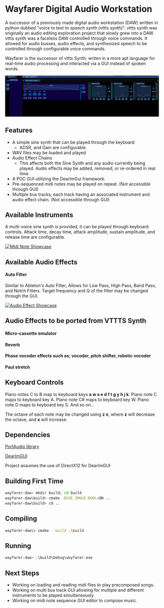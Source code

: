 # Wayfarer Digital Audio Workstation
A successor of a previously made digital audio workstation (DAW) written in python dubbed "voice to text to speech synth (vttts synth)".
vttts synth was originally an audio editing exploration project that slowly grew into a DAW.
vttts synth was a faceless DAW controlled through voice commands.
It allowed for audio busses, audio effects, and synthesized speech to be controlled through configurable voice commands.

Wayfarer is the successor of vttts Synth; writen in a more apt language for real-time audio processing and interacted via a GUI instead of spoken words.


![Wayfarer](img/Simple%20Overview.png)

## Features
* A simple sine synth that can be played through the keyboard
    * ADSR, and Gain are configurable
* WAV files may be loaded and played
* Audio Effect Chains
    * This affects both the Sine Synth and any audio currently being played.
    Audio effects may be added, removed, or re-ordered in real time.
* A POC GUI utilizing the DearImGui framework.
* Pre-sequenced midi notes may be played on repeat. (Not accessible through GUI)
* Multiple bus tracks; each track having an associated instrument and audio effect chain. (Not accessible through GUI)

## Available Instruments
A multi-voice sine synth is provided, it can be played through keyboard controls. Attack time, decay time, attack amplitude, sustain amplitude, and release time are configurable.

[![Midi Note Showcase](https://img.youtube.com/vi/JvfmRe61hF0/maxresdefault.jpg)](https://youtu.be/JvfmRe61hF0)

## Available Audio Effects
#### Auto Filter
Similar to Ableton's Auto Filter, Allows for Low Pass, High Pass, Band Pass, and Notch Filters.
Target frequency and Q of the filter may be changed through the GUI.

[![Audio Effect Showcase](https://img.youtube.com/vi/kmuEwH7KUCU/maxresdefault.jpg)](https://youtu.be/kmuEwH7KUCU)

## Audio Effects to be ported from VTTTS Synth
#### Micro-cassette emulator
#### Reverb 
#### Phase vocoder effects such as; vocoder, pitch shifter, robotic vocoder
#### Paul stretch

## Keyboard Controls
Piano notes C to B map to keyboard keys **a w s e d f t g y h j k**.
Piano note C maps to keyboard key A.
Piano note C# maps to keyboard key W.
Piano note D maps to keyboard key S.
And so on...

The octave of each note may be changed using **z x**, where **z** will decrease the octave, and **x** will increase.

## Dependencies
[PortAudio library](https://files.portaudio.com/docs/v19-doxydocs/tutorial_start.html)

[DearImGUI](https://github.com/ocornut/imgui)

Project assumes the use of DirectX12 for DearImGUI

## Building First Time
```bash
wayfarer-daw> mkdir build; cd build
wayfarer-daw\build> cmake -DUSE_IMGUI:BOOL=ON ..
wayfarer-daw\build> cd ..   
```

## Compiling
```bash 
wayfarer-daw\> cmake --build .\build  
```

## Running
```bash
wayfarer-daw> .\build\Debug\wayfarer.exe
```

## Next Steps
* Working on loading and reading midi files to play precomposed songs.
* Working on multi bus track GUI allowing for multiple and different instruments to be played simultaneously.
* Working on midi note sequence GUI editor to compose music.